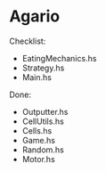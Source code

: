 # Agario

Checklist: 
  * EatingMechanics.hs
  * Strategy.hs
  * Main.hs

Done: 
  * Outputter.hs
  * CellUtils.hs
  * Cells.hs
  * Game.hs
  * Random.hs
  * Motor.hs
